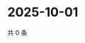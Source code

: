 # 2025-10-01

共 0 条

<!-- BEGIN ZHIHUQUESTIONS -->
<!-- 最后更新时间 Wed Oct 01 2025 07:10:19 GMT+0800 (China Standard Time) -->

<!-- END ZHIHUQUESTIONS -->

